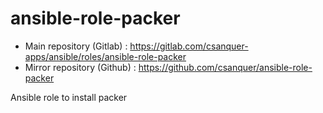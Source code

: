 ansible-role-packer
===================

* Main repository (Gitlab) : https://gitlab.com/csanquer-apps/ansible/roles/ansible-role-packer
* Mirror repository (Github) : https://github.com/csanquer/ansible-role-packer

Ansible role to install packer
